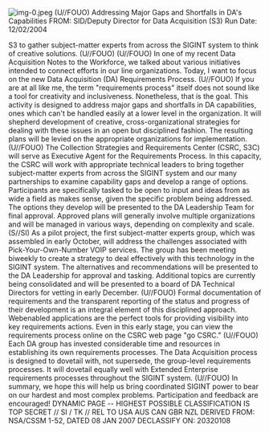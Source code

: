 ![img-0.jpeg](img-0.jpeg)
(U//FOUO) Addressing Major Gaps and Shortfalls in DA's Capabilities FROM:
SID/Deputy Director for Data Acquisition (S3)
Run Date: 12/02/2004

S3 to gather subject-matter experts from across the SIGINT system to think of creative solutions. (U//FOUO)
(U//FOUO) In one of my recent Data Acquisition Notes to the Workforce, we talked about various initiatives intended to connect efforts in our line organizations. Today, I want to focus on the new Data Acquisition (DA) Requirements Process.
(U//FOUO) If you are at all like me, the term "requirements process" itself does not sound like a tool for creativity and inclusiveness. Nonetheless, that is the goal. This activity is designed to address major gaps and shortfalls in DA capabilities, ones which can't be handled easily at a lower level in the organization. It will shepherd development of creative, cross-organizational strategies for dealing with these issues in an open but disciplined fashion. The resulting plans will be levied on the appropriate organizations for implementation.
(U//FOUO) The Collection Strategies and Requirements Center (CSRC, S3C) will serve as Executive Agent for the Requirements Process. In this capacity, the CSRC will work with appropriate technical leaders to bring together subject-matter experts from across the SIGINT system and our many partnerships to examine capability gaps and develop a range of options. Participants are specifically tasked to be open to input and ideas from as wide a field as makes sense, given the specific problem being addressed. The options they develop will be presented to the DA Leadership Team for final approval. Approved plans will generally involve multiple organizations and will be managed in various ways, depending on complexity and scale.
(S//SI) As a pilot project, the first subject-matter experts group, which was assembled in early October, will address the challenges associated with Pick-Your-Own-Number VOIP services. The group has been meeting biweekly to create a strategy to deal effectively with this technology in the SIGINT system. The alternatives and recommendations will be presented to the DA Leadership for approval and tasking. Additional topics are currently being consolidated and will be presented to a board of DA Technical Directors for vetting in early December.
(U//FOUO) Formal documentation of requirements and the transparent reporting of the status and progress of their development is an integral element of this disciplined approach. Webenabled applications are the perfect tools for providing visibility into key requirements actions. Even in this early stage, you can view the requirements process online on the CSRC web page "go CSRC."
(U//FOUO) Each DA group has invested considerable time and resources in establishing its own requirements processes. The Data Acquisition process is designed to dovetail with, not supersede, the group-level requirements processes. It will dovetail equally well with Extended Enterprise requirements processes throughout the SIGINT system.
(U//FOUO) In summary, we hope this will help us bring coordinated SIGINT power to bear on our hardest and most complex problems. Participation and feedback are encouraged!
DYNAMIC PAGE -- HIGHEST POSSIBLE CLASSIFICATION IS TOP SECRET // SI / TK // REL TO USA AUS CAN GBR NZL
DERIVED FROM: NSA/CSSM 1-52, DATED 08 JAN 2007 DECLASSIFY ON: 20320108
